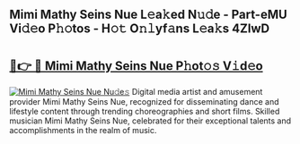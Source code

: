 ## Mimi Mathy Seins Nue L𝚎a𝚔ed N𝚞𝚍e - Part-eMU Vi𝚍𝚎o P𝚑𝚘tos - H𝚘𝚝 O𝚗𝚕yf𝚊ns L𝚎a𝚔s 4ZlwD

# <h2><a href="http://kfcqfwx.oniu.top/?m=Mimi+Mathy+Seins+Nue">🔗👉 🔴 Mimi Mathy Seins Nue P𝚑ot𝚘𝚜 V𝚒d𝚎o</a></h2>

[![Mimi Mathy Seins Nue Nu𝚍e𝚜](https://i.imgur.com/0qMVB7G.gif)](http://kfcqfwx.oniu.top/?m=Mimi+Mathy+Seins+Nue)
Digital media artist and amusement provider Mimi Mathy Seins Nue, recognized for disseminating dance and lifestyle content through trending choreographies and short films. Skilled musician Mimi Mathy Seins Nue, celebrated for their exceptional talents and accomplishments in the realm of music.  
